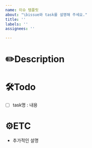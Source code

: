 ```yaml
---
name: 이슈 템플릿
about: "\bissue와 task를 설명해 주세요."
title: ''
labels: ''
assignees: ''

---
```


# ✏️Description


# 🛠️Todo
- [ ] task명 : 내용


# ⚙️ETC
- 추가적인 설명
